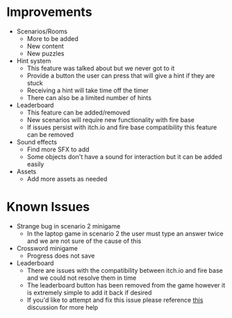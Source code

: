 # Improvements
- Scenarios/Rooms
  -  More to be added
  -  New content
  -  New puzzles
-  Hint system
    -  This feature was talked about but we never got to it
    -  Provide a button the user can press that will give a hint if they are stuck
    -  Receiving a hint will take time off the timer
    -  There can also be a limited number of hints
-  Leaderboard
    - This feature can be added/removed
    - New scenarios will require new functionality with fire base
    - If issues persist with itch.io and fire base compatibility this feature can be removed
- Sound effects
    -  Find more SFX to add
    -  Some objects don't have a sound for interaction but it can be added easily
- Assets
    -  Add more assets as needed


# Known Issues
-  Strange bug in scenario 2 minigame
    - In the laptop game in scenario 2 the user must type an answer twice and we are not sure of the cause of this
- Crossword minigame
    - Progress does not save
- Leaderboard
    - There are issues with the compatibility between itch.io and fire base and we could not resolve them in time
    - The leaderboard button has been removed from the game however it is extremely simple to add it back if desired
    - If you'd like to attempt and fix this issue please reference [this](https://github.com/GodotNuts/GodotFirebase/discussions/396#discussioncomment-9251415) discussion for more help

